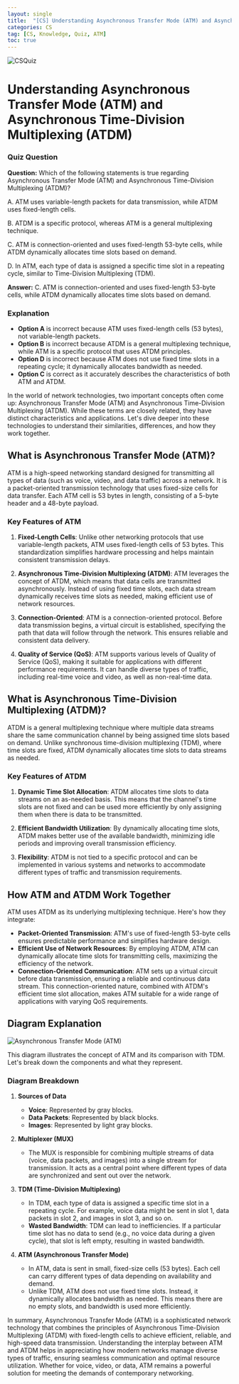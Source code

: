 ```yaml
---
layout: single
title:  "[CS] Understanding Asynchronous Transfer Mode (ATM) and Asynchronous Time-Division Multiplexing (ATDM)"
categories: CS
tag: [CS, Knowledge, Quiz, ATM]
toc: true
---
```



![CSQuiz]({{site.urls}}/assets/images/2024-07-11-CSQuiz1/quiz.png)


# Understanding Asynchronous Transfer Mode (ATM) and Asynchronous Time-Division Multiplexing (ATDM)


### Quiz Question

**Question:**
Which of the following statements is true regarding Asynchronous Transfer Mode (ATM) and Asynchronous Time-Division Multiplexing (ATDM)?

A. ATM uses variable-length packets for data transmission, while ATDM uses fixed-length cells.

B. ATDM is a specific protocol, whereas ATM is a general multiplexing technique.

C. ATM is connection-oriented and uses fixed-length 53-byte cells, while ATDM dynamically allocates time slots based on demand.

D. In ATM, each type of data is assigned a specific time slot in a repeating cycle, similar to Time-Division Multiplexing (TDM).

**Answer:**
C. ATM is connection-oriented and uses fixed-length 53-byte cells, while ATDM dynamically allocates time slots based on demand.

### Explanation
- **Option A** is incorrect because ATM uses fixed-length cells (53 bytes), not variable-length packets.
- **Option B** is incorrect because ATDM is a general multiplexing technique, while ATM is a specific protocol that uses ATDM principles.
- **Option D** is incorrect because ATM does not use fixed time slots in a repeating cycle; it dynamically allocates bandwidth as needed.
- **Option C** is correct as it accurately describes the characteristics of both ATM and ATDM.



In the world of network technologies, two important concepts often come up: Asynchronous Transfer Mode (ATM) and Asynchronous Time-Division Multiplexing (ATDM). While these terms are closely related, they have distinct characteristics and applications. Let's dive deeper into these technologies to understand their similarities, differences, and how they work together.

## What is Asynchronous Transfer Mode (ATM)?

ATM is a high-speed networking standard designed for transmitting all types of data (such as voice, video, and data traffic) across a network. It is a packet-oriented transmission technology that uses fixed-size cells for data transfer. Each ATM cell is 53 bytes in length, consisting of a 5-byte header and a 48-byte payload.

### Key Features of ATM

1. **Fixed-Length Cells**: Unlike other networking protocols that use variable-length packets, ATM uses fixed-length cells of 53 bytes. This standardization simplifies hardware processing and helps maintain consistent transmission delays.
   
2. **Asynchronous Time-Division Multiplexing (ATDM)**: ATM leverages the concept of ATDM, which means that data cells are transmitted asynchronously. Instead of using fixed time slots, each data stream dynamically receives time slots as needed, making efficient use of network resources.
   
3. **Connection-Oriented**: ATM is a connection-oriented protocol. Before data transmission begins, a virtual circuit is established, specifying the path that data will follow through the network. This ensures reliable and consistent data delivery.

4. **Quality of Service (QoS)**: ATM supports various levels of Quality of Service (QoS), making it suitable for applications with different performance requirements. It can handle diverse types of traffic, including real-time voice and video, as well as non-real-time data.

## What is Asynchronous Time-Division Multiplexing (ATDM)?

ATDM is a general multiplexing technique where multiple data streams share the same communication channel by being assigned time slots based on demand. Unlike synchronous time-division multiplexing (TDM), where time slots are fixed, ATDM dynamically allocates time slots to data streams as needed.

### Key Features of ATDM

1. **Dynamic Time Slot Allocation**: ATDM allocates time slots to data streams on an as-needed basis. This means that the channel's time slots are not fixed and can be used more efficiently by only assigning them when there is data to be transmitted.
   
2. **Efficient Bandwidth Utilization**: By dynamically allocating time slots, ATDM makes better use of the available bandwidth, minimizing idle periods and improving overall transmission efficiency.
   
3. **Flexibility**: ATDM is not tied to a specific protocol and can be implemented in various systems and networks to accommodate different types of traffic and transmission requirements.

## How ATM and ATDM Work Together

ATM uses ATDM as its underlying multiplexing technique. Here's how they integrate:

- **Packet-Oriented Transmission**: ATM's use of fixed-length 53-byte cells ensures predictable performance and simplifies hardware design.
- **Efficient Use of Network Resources**: By employing ATDM, ATM can dynamically allocate time slots for transmitting cells, maximizing the efficiency of the network.
- **Connection-Oriented Communication**: ATM sets up a virtual circuit before data transmission, ensuring a reliable and continuous data stream. This connection-oriented nature, combined with ATDM's efficient time slot allocation, makes ATM suitable for a wide range of applications with varying QoS requirements.

## Diagram Explanation

![Asynchronous Transfer Mode (ATM)]({{site.urls}}/assets/images/2024-07-25-ATM/1.png)

This diagram illustrates the concept of ATM and its comparison with TDM. Let's break down the components and what they represent.

### Diagram Breakdown

1. **Sources of Data**
   - **Voice**: Represented by gray blocks.
   - **Data Packets**: Represented by black blocks.
   - **Images**: Represented by light gray blocks.

2. **Multiplexer (MUX)**
   - The MUX is responsible for combining multiple streams of data (voice, data packets, and images) into a single stream for transmission. It acts as a central point where different types of data are synchronized and sent out over the network.

3. **TDM (Time-Division Multiplexing)**
   - In TDM, each type of data is assigned a specific time slot in a repeating cycle. For example, voice data might be sent in slot 1, data packets in slot 2, and images in slot 3, and so on.
   - **Wasted Bandwidth**: TDM can lead to inefficiencies. If a particular time slot has no data to send (e.g., no voice data during a given cycle), that slot is left empty, resulting in wasted bandwidth.

4. **ATM (Asynchronous Transfer Mode)**
   - In ATM, data is sent in small, fixed-size cells (53 bytes). Each cell can carry different types of data depending on availability and demand.
   - Unlike TDM, ATM does not use fixed time slots. Instead, it dynamically allocates bandwidth as needed. This means there are no empty slots, and bandwidth is used more efficiently.


In summary, Asynchronous Transfer Mode (ATM) is a sophisticated network technology that combines the principles of Asynchronous Time-Division Multiplexing (ATDM) with fixed-length cells to achieve efficient, reliable, and high-speed data transmission. Understanding the interplay between ATM and ATDM helps in appreciating how modern networks manage diverse types of traffic, ensuring seamless communication and optimal resource utilization. Whether for voice, video, or data, ATM remains a powerful solution for meeting the demands of contemporary networking.
